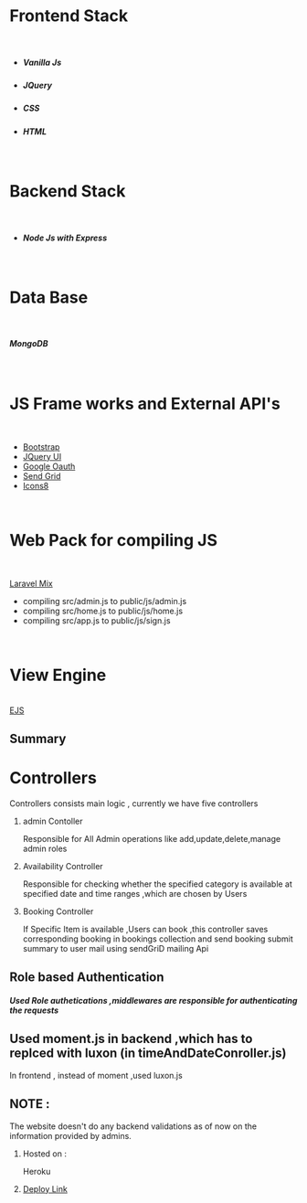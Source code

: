 # Frontend Stack

<br/>
<ul> 
<li><h5>Vanilla Js</h5></li>
<li><h5>JQuery</h5></li>
<li><h5>CSS</h5></li>
<li><h5>HTML</h5></li>
</ul>

<br/>

# Backend Stack

<br/>

<ul> 
<li><h5>Node Js with Express</h5></li>
</ul>

<br/>

# Data Base

<br/>

<h5>MongoDB</h5>
<br/>

# JS Frame works and External API's

<br/>
<ul> 
<li><a href="https://getbootstrap.com/">Bootstrap</a></li>
<li><a href="https://jqueryui.com/">JQuery UI</a></li>
<li><a href="https://console.developers.google.com/">Google Oauth</a></li>
<li><a href="https://sendgrid.com/">Send Grid</a></li>
<li><a href="https://icons8.com/">Icons8</a></li>
</ul>
<br/>

# Web Pack for compiling JS

<br/>

<a href="https://laravel-mix.com/">Laravel Mix</a>
<ul>
<li> compiling src/admin.js to public/js/admin.js </li>
<li> compiling src/home.js to public/js/home.js </li>
<li>compiling src/app.js to public/js/sign.js </li>

</ul>
<br/>

# View Engine

<br/>
<a href="https://ejs.co/">EJS</a>
<br/>


## Summary

<h1> Controllers </h1>

<p> Controllers consists main logic , currently we have five controllers  </p>



<ol> 
<li>  admin Contoller </li>
<p> Responsible for All Admin operations like add,update,delete,manage admin roles
<li> Availability Controller </li>
<p> Responsible for checking whether the specified category is available at specified date and time ranges ,which are chosen by Users

<li> Booking Controller </li>
<p> If Specific Item is available ,Users can book ,this controller saves corresponding booking in bookings collection and send booking submit summary to user mail using sendGriD mailing Api</p>
</ol>

## Role based Authentication

<h5> Used Role authetications ,middlewares are responsible for authenticating the requests </h5>

## Used moment.js in backend ,which has to replced with luxon  (in timeAndDateConroller.js)

<p> In frontend , instead of moment ,used luxon.js </p>

## NOTE : 
The website doesn't do any backend validations as of now on the information provided by admins.

<ol> 
<li> Hosted on : </li>
<p> Heroku
<li> <a href="https://instrument-booking-piramal.herokuapp.com">Deploy Link</a> </li>
</ol>

